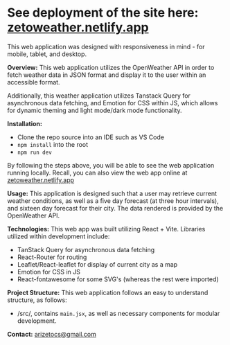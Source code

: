 # See deployment of the site here: [zetoweather.netlify.app](https://zetoweather.netlify.app/)

This web application was designed with responsiveness in mind - for mobile, tablet, and desktop.

**Overview:** This web application utilizes the OpenWeather API in order to fetch weather data in JSON format and display it to the user within an accessible format.

Additionally, this weather application utilizes Tanstack Query for asynchronous data fetching, and Emotion for CSS within JS, which allows for dynamic theming and light mode/dark mode functionality.

**Installation:**

- Clone the repo source into an IDE such as VS Code
- `npm install` into the root
- `npm run dev`

By following the steps above, you will be able to see the web application running locally.
Recall, you can also view the web app online at [zetoweather.netlify.app](https://zetoweather.netlify.app/)

**Usage:** This application is designed such that a user may retrieve current weather conditions, as well as a five day forecast (at three hour intervals), and sixteen day forecast for their city. The data rendered is provided by the OpenWeather API.

**Technologies:** This web app was built utilizing React + Vite. Libraries utilized within development include:

- TanStack Query for asynchronous data fetching
- React-Router for routing
- Leaflet/React-leaflet for display of current city as a map
- Emotion for CSS in JS
- React-fontawesome for some SVG's (whereas the rest were imported)

**Project Structure:** This web application follows an easy to understand structure, as follows:

- /src/, contains `main.jsx`, as well as necessary components for modular development.

**Contact:** arizetocs@gmail.com
